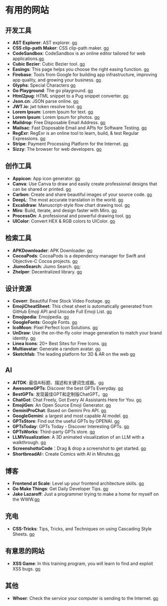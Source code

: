 # 有用的网站

## 开发工具
- **AST Explorer**: AST explorer. [go](https://astexplorer.net/)
- **CSS clip-path Maker**: CSS clip-path maker. [go](https://bennettfeely.com/clippy/)
- **CodeSandbox**: CodeSandbox is an online editor tailored for web applications.[go](https://codesandbox.io/)
- **Cubic Bezier**: Cubic Bezier tool. [go](https://cubic-bezier.com/)
- **Easings**: This page helps you choose the right easing function. [go](https://easings.net/)
- **Firebase**: Tools from Google for building app infrastructure, improving app quality, and growing your business. [go](https://console.firebase.google.com)
- **Glyphs**: Special Characters [go](https://css-tricks.com/snippets/html/glyphs/)
- **Go Playground**: The go playground. [go](https://go.dev/play/)
- **Html2pug**: HTML snippet to a Pug snippet converter. [go](https://html2pug.vercel.app/)
- **Json.cn**: JSON parse online. [go](https://www.json.cn/)
- **JWT.io**: jwt token resolve tool. [go](https://jwt.io/)
- **Lorem Ipsum**: Lorem Ipsum for text. [go](https://loremipsum.io/)
- **Lorem Ipsum**: Lorem Ipsum for photos. [go](https://picsum.photos/)
- **Maildrop**: Free Disposable Email Address. [go](https://maildrop.cc/)
- **Mailsac**: Fast Disposable Email and APIs for Software Testing. [go](https://mailsac.com/)
- **RegExr**: RegExr is an online tool to learn, build, & test Regular Expressions. [go](https://regexr.com/)
- **Stripe**: Payment Processing Platform for the Internet. [go](https://stripe.com)
- **Sizzy**: The browser for web developers. [go](https://sizzy.co/)

## 创作工具
- **Appicon**: App icon generator. [go](https://www.appicon.co/)
- **Canva**: Use Canva to draw and easily create professional designs that can be shared or printed. [go](https://www.canva.com/)
- **Carbon**: Create and share beautiful images of your source code. [go](https://carbon.now.sh/)
- **DeepL**: The most accurate translation in the world. [go](https://www.deepl.com/translator)
- **Excalidraw**: Manuscript-style flow chart drawing tool. [go](https://excalidraw.com/) 
- **Miro**: Build, iterate, and design faster with Miro. [go](https://miro.com/)
- **ProcessOn**: A professional and powerful drawing tool. [go](https://www.processon.com/)
- **UIColor**: Convert HEX & RGB colors to UIColor. [go](https://www.uicolor.io/)

## 检索工具
- **APKDownloader**: APK Downloader. [go](https://apps.evozi.com/apk-downloader/)
- **CocoaPods**: CocoaPods is a dependency manager for Swift and Objective-C Cocoa projects. [go](https://cocoapods.org/)
- **JiumoSearch**: Jiumo Search. [go](https://www.jiumodiary.com/);
- **Zhelper**: Decentralized library. [go](https://search.zhelper.net/?%5B%7B%22name%22:%22Ylibrary%22,%22url%22:%22https://api.ylibrary.org%22,%22type%22:%22full%22,%22sensitive%22:false,%22detail%22:true%7D%5D)

## 设计资源
- **Coverr**: Beautiful Free Stock Video Footage. [go](https://coverr.co/)
- **EmojiCheatSheet**: This cheat sheet is automatically generated from GitHub Emoji API and Unicode Full Emoji List. [go](https://github.com/ikatyang/emoji-cheat-sheet)
- **Emojipedia**: Emojipedia. [go](https://emojipedia.org/)
- **GoogleFonts**: Google Fonts. [go](https://fonts.google.com/)
- **IcoMoon**: Pixel Perfect Icon Solutions. [go](https://icomoon.io/)
- **UnDraw**: Use the on-the-fly color image generation to match your brand identity. [go](https://undraw.co/illustrations)
- **Linea Icons**: 20+ Best Sites for Free Icons. [go](https://linea.io/)
- **Multiavatar**: Generate a random avatar. [go](https://multiavatar.com/) 
- **Sketchfab**: The leading platform for 3D & AR on the web [go](https://sketchfab.com/)

## AI
- **AITDK**: 最佳AI标题、描述和关键词生成器。[go](https://aitdk.com/zh-CN/)
- **AwesomeGPTs**: Discover the best GPTs Everyday. [go](https://awesomegpts.pro/)
- **BestGPTs**: 发现最佳GPT和定制版ChatGPT。[go](https://bestgpts.app/zh-CN/)
- **ChatGot**: Chat Freely, Got Every AI Assistants Here for You. [go](https://start.chatgot.io/login)
- **EmojiGen**: An Open Source Emoji Generator. [go](https://emoji.fly.dev/)
- **GeminiProChat**: Based on Gemini Pro API. [go](https://geminiprochat.com/)
- **GoogleGemini**: a largest and most capable AI model. [go](https://googlegemini.co/)
- **GPTsStore**: Find out the useful GPTs by OPENAI. [go](https://gpts-store.net/)
- **GPTsToday**: GPTs Today - Discover Interesting GPTs. [go](https://gptstoday.com/)
- **GPTsWorks**: Third-party GPTs store. [go](https://gpts.works/)
- **LLMVisualization**: A 3D animated visualization of an LLM with a walkthrough. [go](https://bbycroft.net/llm)
- **ScreenshottoCode**：Drag & drop a screenshot to get started. [go](https://picoapps.xyz/free-tools/screenshot-to-code)
- **ShortbreadAI:**: Create Comics with AI in Minutes.[go](https://shortbread.ai/)

## 博客
- **Frontend at Scale**: Level up your frontend architecture skills. [go](https://frontendatscale.com/#archive)
- **Go Make Things**: Get Daily Developer Tips. [go](https://gomakethings.com/articles/)
- **Jake Lazaroff**: Just a programmer trying to make a home for myself on the WWW.[go](https://jakelazaroff.com/blog/)

## 充电
- **CSS-Tricks**: Tips, Tricks, and Techniques on using Cascading Style Sheets. [go](https://css-tricks.com/)

## 有意思的网站
- **XSS Game**: In this training program, you will learn to find and exploit XSS bugs. [go](https://xss-game.appspot.com/)

## 其他
- **Whoer**: Check the service your computer is sending to the Internet. [go](https://whoer.net/)